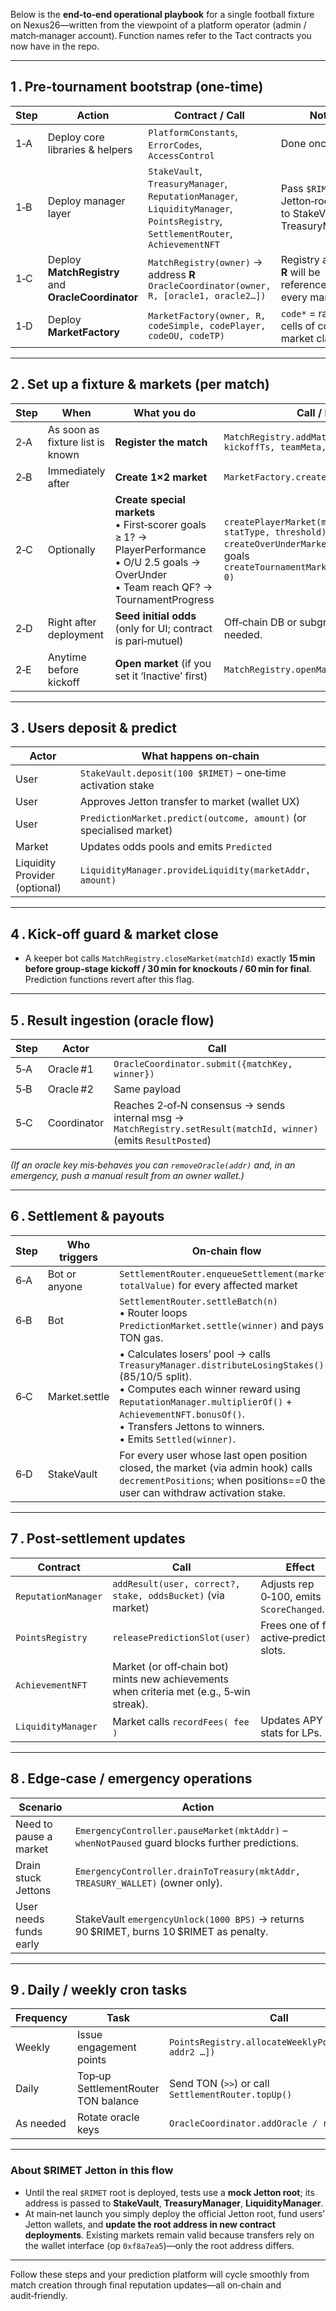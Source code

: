 Below is the **end‑to‑end operational playbook** for a single football fixture on Nexus26—written from the viewpoint of a platform operator (admin / match‑manager account). Function names refer to the Tact contracts you now have in the repo.

---

## 1 . Pre‑tournament bootstrap (one‑time)

| Step | Action                                             | Contract / Call                                                                                                                  | Notes                                                           |
| ---- | -------------------------------------------------- | -------------------------------------------------------------------------------------------------------------------------------- | --------------------------------------------------------------- |
| 1‑A  | Deploy core libraries & helpers                    | `PlatformConstants`, `ErrorCodes`, `AccessControl`                                                                               | Done once.                                                      |
| 1‑B  | Deploy manager layer                               | `StakeVault`, `TreasuryManager`, `ReputationManager`, `LiquidityManager`, `PointsRegistry`, `SettlementRouter`, `AchievementNFT` | Pass `$RIMET` Jetton‑root addr to StakeVault & TreasuryManager. |
| 1‑C  | Deploy **MatchRegistry** and **OracleCoordinator** | `MatchRegistry(owner)` → address **R**<br>`OracleCoordinator(owner, R, [oracle1, oracle2…])`                                     | Registry address **R** will be referenced by every market.      |
| 1‑D  | Deploy **MarketFactory**                           | `MarketFactory(owner, R, codeSimple, codePlayer, codeOU, codeTP)`                                                                | `code*` = raw‑code cells of compiled market classes.            |

---

## 2 . Set up a fixture & markets (per match)

| Step | When                             | What you do                                                                                                                                         | Call / Params                                                                                                                                                        |
| ---- | -------------------------------- | --------------------------------------------------------------------------------------------------------------------------------------------------- | -------------------------------------------------------------------------------------------------------------------------------------------------------------------- |
| 2‑A  | As soon as fixture list is known | **Register the match**                                                                                                                              | `MatchRegistry.addMatch(matchId, kickoffTs, teamMeta, msg.sender)`                                                                                                   |
| 2‑B  | Immediately after                | **Create 1×2 market**                                                                                                                               | `MarketFactory.createSimpleMarket(matchId)`                                                                                                                          |
| 2‑C  | Optionally                       | **Create special markets**<br>• First‑scorer goals ≥ 1? → PlayerPerformance<br>• O/U 2.5 goals → OverUnder<br>• Team reach QF? → TournamentProgress | `createPlayerMarket(matchId, playerId, statType, threshold)`<br>`createOverUnderMarket(matchId, 25)`  // 2.5 goals<br>`createTournamentMarket(matchId, 2 /*QF*/, 0)` |
| 2‑D  | Right after deployment           | **Seed initial odds** (only for UI; contract is pari‑mutuel)                                                                                        | Off‑chain DB or subgraph; no on‑chain call needed.                                                                                                                   |
| 2‑E  | Anytime before kickoff           | **Open market** (if you set it ‘Inactive’ first)                                                                                                    | `MatchRegistry.openMarket(matchId)`                                                                                                                                  |

---

## 3 . Users deposit & predict

| Actor                         | What happens on‑chain                                               |
| ----------------------------- | ------------------------------------------------------------------- |
| User                          | `StakeVault.deposit(100 $RIMET)` – one‑time activation stake        |
| User                          | Approves Jetton transfer to market (wallet UX)                      |
| User                          | `PredictionMarket.predict(outcome, amount)` (or specialised market) |
| Market                        | Updates odds pools and emits `Predicted`                            |
| Liquidity Provider (optional) | `LiquidityManager.provideLiquidity(marketAddr, amount)`             |

---

## 4 . Kick‑off guard & market close

* A keeper bot calls `MatchRegistry.closeMarket(matchId)` exactly
  **15 min before group‑stage kickoff / 30 min for knockouts / 60 min for final**.
  Prediction functions revert after this flag.

---

## 5 . Result ingestion (oracle flow)

| Step | Actor       | Call                                                                                                              |
| ---- | ----------- | ----------------------------------------------------------------------------------------------------------------- |
| 5‑A  | Oracle #1   | `OracleCoordinator.submit({matchKey, winner})`                                                                    |
| 5‑B  | Oracle #2   | Same payload                                                                                                      |
| 5‑C  | Coordinator | Reaches 2‑of‑N consensus → sends internal msg → `MatchRegistry.setResult(matchId, winner)` (emits `ResultPosted`) |

*(If an oracle key mis‑behaves you can `removeOracle(addr)` and, in an emergency, push a manual result from an owner wallet.)*

---

## 6 . Settlement & payouts

| Step | Who triggers  | On‑chain flow                                                                                                                                                                                                                                                          |
| ---- | ------------- | ---------------------------------------------------------------------------------------------------------------------------------------------------------------------------------------------------------------------------------------------------------------------- |
| 6‑A  | Bot or anyone | `SettlementRouter.enqueueSettlement(market, totalValue)` for every affected market                                                                                                                                                                                     |
| 6‑B  | Bot           | `SettlementRouter.settleBatch(n)`<br>• Router loops `PredictionMarket.settle(winner)` and pays TON gas.                                                                                                                                                                |
| 6‑C  | Market.settle | • Calculates losers’ pool → calls `TreasuryManager.distributeLosingStakes()` (85/10/5 split).<br>• Computes each winner reward using `ReputationManager.multiplierOf()` + `AchievementNFT.bonusOf()`.<br>• Transfers Jettons to winners.<br>• Emits `Settled(winner)`. |
| 6‑D  | StakeVault    | For every user whose last open position closed, the market (via admin hook) calls `decrementPositions`; when positions==0 the user can withdraw activation stake.                                                                                                      |

---

## 7 . Post‑settlement updates

| Contract            | Call                                                                                     | Effect                                     |
| ------------------- | ---------------------------------------------------------------------------------------- | ------------------------------------------ |
| `ReputationManager` | `addResult(user, correct?, stake, oddsBucket)` (via market)                              | Adjusts rep 0‑100, emits `ScoreChanged`.   |
| `PointsRegistry`    | `releasePredictionSlot(user)`                                                            | Frees one of five active‑prediction slots. |
| `AchievementNFT`    | Market (or off‑chain bot) mints new achievements when criteria met (e.g., 5‑win streak). |                                            |
| `LiquidityManager`  | Market calls `recordFees( fee )`                                                         | Updates APY stats for LPs.                 |

---

## 8 . Edge‑case / emergency operations

| Scenario               | Action                                                                                         |
| ---------------------- | ---------------------------------------------------------------------------------------------- |
| Need to pause a market | `EmergencyController.pauseMarket(mktAddr)` – `whenNotPaused` guard blocks further predictions. |
| Drain stuck Jettons    | `EmergencyController.drainToTreasury(mktAddr, TREASURY_WALLET)` (owner only).                  |
| User needs funds early | StakeVault `emergencyUnlock(1000 BPS)` → returns 90 \$RIMET, burns 10 \$RIMET as penalty.      |

---

## 9 . Daily / weekly cron tasks

| Frequency | Task                                | Call                                                    |
| --------- | ----------------------------------- | ------------------------------------------------------- |
| Weekly    | Issue engagement points             | `PointsRegistry.allocateWeeklyPoints([addr1, addr2 …])` |
| Daily     | Top‑up SettlementRouter TON balance | Send TON (`>>`) or call `SettlementRouter.topUp()`      |
| As needed | Rotate oracle keys                  | `OracleCoordinator.addOracle / removeOracle`            |

---

### About \$RIMET Jetton in this flow

* Until the real `$RIMET` root is deployed, tests use a **mock Jetton root**; its
  address is passed to **StakeVault**, **TreasuryManager**, **LiquidityManager**.
* At main‑net launch you simply deploy the official Jetton root, fund users’
  Jetton wallets, and **update the root address in new contract deployments**.
  Existing markets remain valid because transfers rely on the wallet interface
  (op `0xf8a7ea5`)—only the root address differs.

---

Follow these steps and your prediction platform will cycle smoothly from match
creation through final reputation updates—all on‑chain and audit‑friendly.
